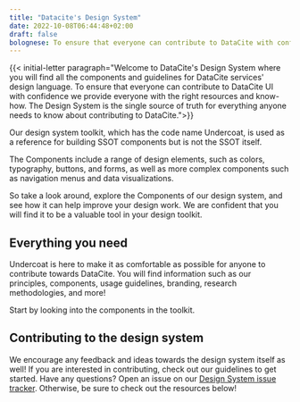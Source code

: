 ```yaml
---
title: "Datacite's Design System"
date: 2022-10-08T06:44:48+02:00
draft: false
bolognese: To ensure that everyone can contribute to DataCite with confidence we provide everyone with the right resources and know-how. The Undercoat design system is the single source of truth for everything anyone needs to know about contributing to DataCite.
---
```



{{< initial-letter paragraph="Welcome to DataCite's Design System where you will find all the components and guidelines for DataCite services' design language. To ensure that everyone can contribute to DataCite UI with confidence we provide everyone with the right resources and know-how. The Design System is the single source of truth for everything anyone needs to know about contributing to DataCite.">}}


Our design system toolkit, which has the code name Undercoat, is used as a reference for building SSOT components but is not the SSOT itself.

The Components include a range of design elements, such as colors, typography, buttons, and forms, as well as more complex components such as navigation menus and data visualizations.

So take a look around, explore the Components of our design system, and see how it can help improve your design work. We are confident that you will find it to be a valuable tool in your design toolkit.


## Everything you need 
Undercoat is here to make it as comfortable as possible for anyone to contribute towards DataCite. You will find information such as our principles, components, usage guidelines, branding, research methodologies, and more!

Start by looking into the components in the toolkit.


## Contributing to the design system 
We encourage any feedback and ideas towards the design system itself as well! If you are interested in contributing, check out our guidelines to get started. Have any questions? Open an issue on our [Design System issue tracker](https://github.com/datacite/undercoat/issues). Otherwise, be sure to check out the resources below!


